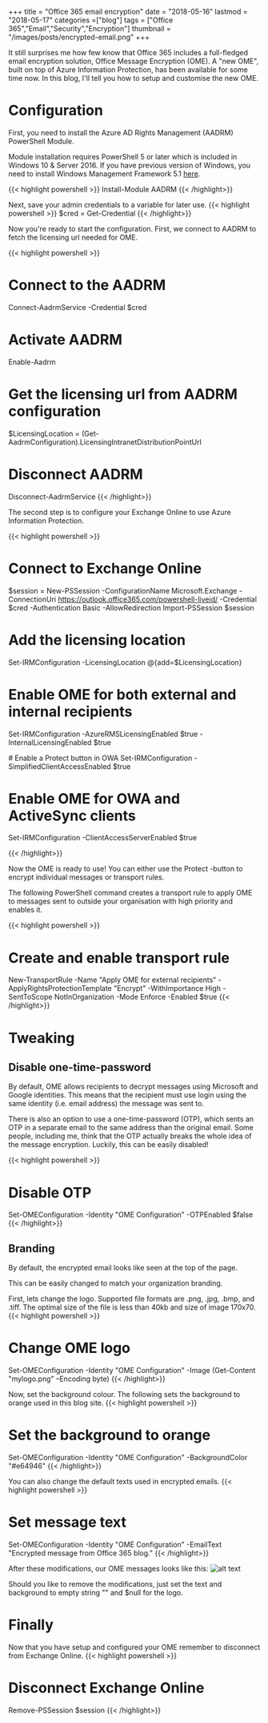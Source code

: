 +++
title = "Office 365 email encryption"
date = "2018-05-16"
lastmod = "2018-05-17"
categories =["blog"]
tags = ["Office 365","Email","Security","Encryption"]
thumbnail = "/images/posts/encrypted-email.png"
+++

It still surprises me how few know that Office 365 includes a full-fledged email encryption solution, Office Message Encryption (OME). 
A "new OME", built on top of Azure Information Protection, has been available for some time now. In this blog, I'll tell you how to setup and customise the new OME.

<!--more-->

# Configuration

First, you need to install the Azure AD Rights Management (AADRM) PowerShell Module. 

Module installation requires PowerShell 5 or later which is included in Windows 10 & Server 2016. If you have previous version of Windows, you need to install Windows Management Framework 5.1 <a href="https://docs.microsoft.com/en-us/powershell/wmf/5.1/install-configure" target="_blank">here</a>.

{{< highlight powershell >}}
Install-Module AADRM
{{< /highlight>}}

Next, save your admin credentials to a variable for later use.
{{< highlight powershell >}}
$cred = Get-Credential
{{< /highlight>}}

Now you're ready to start the configuration. 
First, we connect to AADRM to fetch the licensing url needed for OME.

{{< highlight powershell >}}
# Connect to the AADRM 
Connect-AadrmService -Credential $cred

# Activate AADRM
Enable-Aadrm

# Get the licensing url from AADRM configuration
$LicensingLocation = (Get-AadrmConfiguration).LicensingIntranetDistributionPointUrl

# Disconnect AADRM
Disconnect-AadrmService
{{< /highlight>}}

The second step is to configure your Exchange Online to use Azure Information Protection.

{{< highlight powershell >}}
# Connect to Exchange Online
$session = New-PSSession -ConfigurationName Microsoft.Exchange -ConnectionUri https://outlook.office365.com/powershell-liveid/ -Credential $cred -Authentication Basic -AllowRedirection
Import-PSSession $session

# Add the licensing location
Set-IRMConfiguration -LicensingLocation @{add=$LicensingLocation}

# Enable OME for both external and internal recipients
Set-IRMConfiguration -AzureRMSLicensingEnabled $true -InternalLicensingEnabled $true

﻿# Enable a Protect button in OWA
Set-IRMConfiguration -SimplifiedClientAccessEnabled $true

# Enable OME for OWA and ActiveSync clients
Set-IRMConfiguration -ClientAccessServerEnabled $true

{{< /highlight>}}

Now the OME is ready to use! You can either use the Protect -button to encrypt individual messages or transport rules.

The following PowerShell command creates a transport rule to apply OME to messages sent to outside your organisation with high priority and enables it.

{{< highlight powershell >}}
# Create and enable transport rule
New-TransportRule -Name "Apply OME for external recipients" -ApplyRightsProtectionTemplate "Encrypt" -WithImportance High -SentToScope NotInOrganization -Mode Enforce -Enabled $true
{{< /highlight>}}

# Tweaking
## Disable one-time-password
By default, OME allows recipients to decrypt messages using Microsoft and Google identities.
This means that the recipient must use login using the same identity (i.e. email address) the message was sent to. 

There is also an option to use a one-time-password (OTP), which sents an OTP in a separate email to the same address than the original email.
Some people, including me, think that the OTP actually breaks the whole idea of the message encryption. Luckily, this can be easily disabled!

{{< highlight powershell >}}
# Disable OTP
Set-OMEConfiguration -Identity "OME Configuration" -OTPEnabled $false
{{< /highlight>}}

## Branding
By default, the encrypted email looks like seen at the top of the page.

This can be easily changed to match your organization branding.

First, lets change the logo. Supported file formats are .png, .jpg, .bmp, and .tiff. The optimal size of the file is less than 40kb and size of image 170x70.
{{< highlight powershell >}}
# Change OME logo
Set-OMEConfiguration -Identity "OME Configuration" -Image (Get-Content "mylogo.png" –Encoding byte)
{{< /highlight>}}

Now, set the background colour. The following sets the background to orange used in this blog site.
{{< highlight powershell >}}
# Set the background to orange
Set-OMEConfiguration -Identity "OME Configuration" -BackgroundColor "#e64946"
{{< /highlight>}}

You can also change the default texts used in encrypted emails.
{{< highlight powershell >}}
# Set message text
Set-OMEConfiguration -Identity "OME Configuration" -EmailText "Encrypted message from Office 365 blog."
{{< /highlight>}}

After these modifications, our OME messages looks like this:
![alt text](/images/posts/encrypted-email2.png)

Should you like to remove the modifications, just set the text and background to empty string "" and $null for the logo.

# Finally
Now that you have setup and configured your OME remember to disconnect from Exchange Online.
{{< highlight powershell >}}
# Disconnect Exchange Online
Remove-PSSession $session
{{< /highlight>}}
